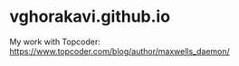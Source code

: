# vghorakavi.github.io
My work with Topcoder: https://www.topcoder.com/blog/author/maxwells_daemon/
